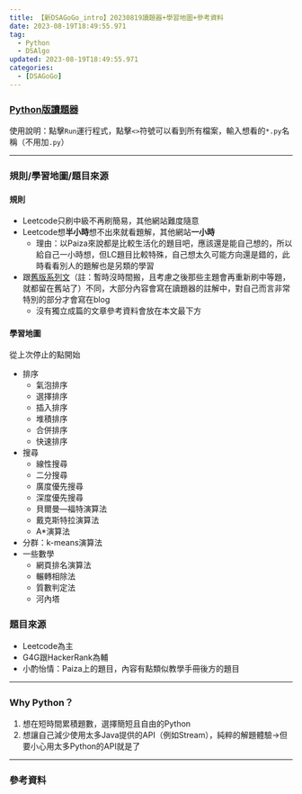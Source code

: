 ```yaml
---
title: 【新DSAGoGo_intro】20230819讀題器+學習地圖+參考資料
date: 2023-08-19T18:49:55.971
tag:
  - Python
  - DSAlgo
updated: 2023-08-19T18:49:55.971
categories:
  - [DSAGoGo]
---
```

### [Python版讀題器](https://replit.com/@chi200706/QuizSolution-in-Python?v=1)
使用說明：點擊`Run`運行程式，點擊`<>`符號可以看到所有檔案，輸入想看的`*.py`名稱（不用加`.py`）

***
### 規則/學習地圖/題目來源
#### 規則
- Leetcode只刷中級不再刷簡易，其他網站難度隨意
- Leetcode想**半小時**想不出來就看題解，其他網站**一小時**
  - 理由：以Paiza來說都是比較生活化的題目吧，應該還是能自己想的，所以給自己一小時想，但LC題目比較特殊，自己想太久可能方向還是錯的，此時看看別人的題解也是另類的學習
- 跟[舊版系列文](https://x200706.github.io/#DSAGoGo)（註：暫時沒時間搬，且考慮之後那些主題會再重新刷中等題，就都留在舊站了）不同，大部分內容會寫在讀題器的註解中，對自己而言非常特別的部分才會寫在blog
  - 沒有獨立成篇的文章參考資料會放在本文最下方

#### 學習地圖
從上次停止的點開始
- 排序
  - 氣泡排序
  - 選擇排序
  - 插入排序
  - 堆積排序
  - 合併排序
  - 快速排序
- 搜尋
  - 線性搜尋
  - 二分搜尋
  - 廣度優先搜尋
  - 深度優先搜尋
  - 貝爾曼―福特演算法
  - 戴克斯特拉演算法
  - A*演算法
- 分群：k-means演算法
- 一些數學
  - 網頁排名演算法
  - 輾轉相除法
  - 質數判定法
  - 河內塔

### 題目來源
- Leetcode為主
- G4G跟HackerRank為輔
- 小酌怡情：Paiza上的題目，內容有點類似教學手冊後方的題目

***
### Why Python？
1. 想在短時間累積題數，選擇簡短且自由的Python
2. 想讓自己減少使用太多Java提供的API（例如Stream），純粹的解題體驗->但要小心用太多Python的API就是了

***
### 參考資料